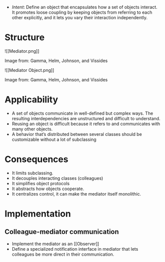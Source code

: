 * *Intent*: Define an object that encapsulates how a set of objects interact. It promotes loose coupling by keeping objects from referring to each other explicitly, and it lets you vary their interaction independently.
# Structure
![[Mediator.png]]
<figcaption> Image from: Gamma, Helm, Johnson, and Vissides </figcaption>


![[Mediator Object.png]]
<figcaption> Image from: Gamma, Helm, Johnson, and Vissides </figcaption>

# Applicability
* A set of objects communicate in well-defined but complex ways. The resulting interdependencies are unstructured and difficult to understand.
* Reusing an object is difficult because it refers to and communicates with many other objects.
* A behavior that’s distributed between several classes should be customizable without a lot of subclassing

# Consequences
* It limits subclassing.
* It decouples interacting classes (colleagues)
* It simplifies object protocols
* It abstracts how objects cooperate.
* It centralizes control, it can make the mediator itself monolithic.

# Implementation
## Colleague-mediator communication
* Implement the mediator as an [[Observer]]
* Define a specialized notification interface in mediator that lets colleagues be more direct in their communication.
